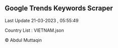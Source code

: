 

## Google Trends Keywords Scraper 
 
Last Update 21-03-2023 , 05:55:49

Country List :
VIETNAM.json



© Abdul Muttaqin 
